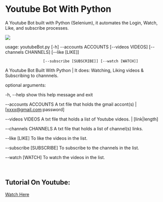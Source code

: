 # Youtube Bot With Python
A Youtube Bot built with Python (Selenium), it automates the Login, Watch, Like, and subscribe processes. 

![](https://i.ibb.co/ZhYWcK3/Pink-and-Purple-Sporty-Gradient-Fitness-You-Tube-Thumbnail.png)

usage: youtubeBot.py [-h] --accounts ACCOUNTS [--videos VIDEOS] [--channels CHANNELS] [--like [LIKE]]

                     [--subscribe [SUBSCRIBE]] [--watch [WATCH]]

A Youtube Bot Built With Python | It does: Watching, Liking videos & Subscribing to channnels.

optional arguments:

  -h, --help            show this help message and exit
  
  --accounts ACCOUNTS   A txt file that holds the gmail accont(s) | [xxxx@gmail.com:password]
  
  --videos VIDEOS       A txt file that holds a list of Youtube videos. | [link|length]
  
  --channels CHANNELS   A txt file that holds a list of channel(s) links.
  
  --like [LIKE]         To like the videos in the list.
  
  --subscribe [SUBSCRIBE]    To subscribe to the channels in the list.
                        
  --watch [WATCH]       To watch the videos in the list.

<br>

## Tutorial On Youtube:
[Watch Here]()
